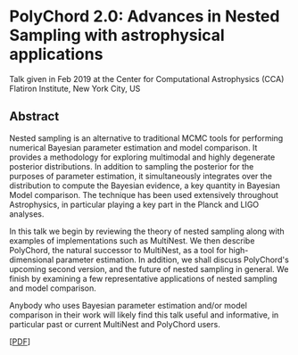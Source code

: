 # PolyChord 2.0: Advances in Nested Sampling with astrophysical applications

Talk given in Feb 2019 at the Center for Computational Astrophysics (CCA) Flatiron Institute, New York City, US

## Abstract

Nested sampling is an alternative to traditional MCMC tools for performing
numerical Bayesian parameter estimation and model comparison.  It provides a
methodology for exploring multimodal and highly degenerate posterior
distributions. In addition to sampling the posterior for the purposes of
parameter estimation, it simultaneously integrates over the distribution to
compute the Bayesian evidence, a key quantity in Bayesian Model comparison.
The technique has been used extensively throughout Astrophysics, in particular
playing a key part in the Planck and LIGO analyses.

In this talk we begin by reviewing the theory of nested sampling along with
examples of implementations such as MultiNest. We then describe PolyChord, the
natural successor to MultiNest, as a tool for high-dimensional parameter
estimation. In addition, we shall discuss PolyChord's upcoming second version,
and the future of nested sampling in general. We finish by examining a few
representative applications of nested sampling and model comparison.

Anybody who uses Bayesian parameter estimation and/or model comparison in
their work will likely find this talk useful and informative, in particular
past or current MultiNest and PolyChord users.

[[PDF](https://github.com/williamjameshandley/talks/raw/flatiron_2017/will_handley_flatiron_2017.pdf)] 
